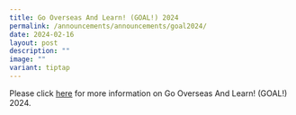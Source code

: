```yaml
---
title: Go Overseas And Learn! (GOAL!) 2024
permalink: /announcements/announcements/goal2024/
date: 2024-02-16
layout: post
description: ""
image: ""
variant: tiptap
---
```

<p>Please click <a href="https://www.crestsec.edu.sg/goal2024/" rel="noopener noreferrer nofollow" target="_blank">here</a> for
more information on Go Overseas And Learn! (GOAL!) 2024.</p>